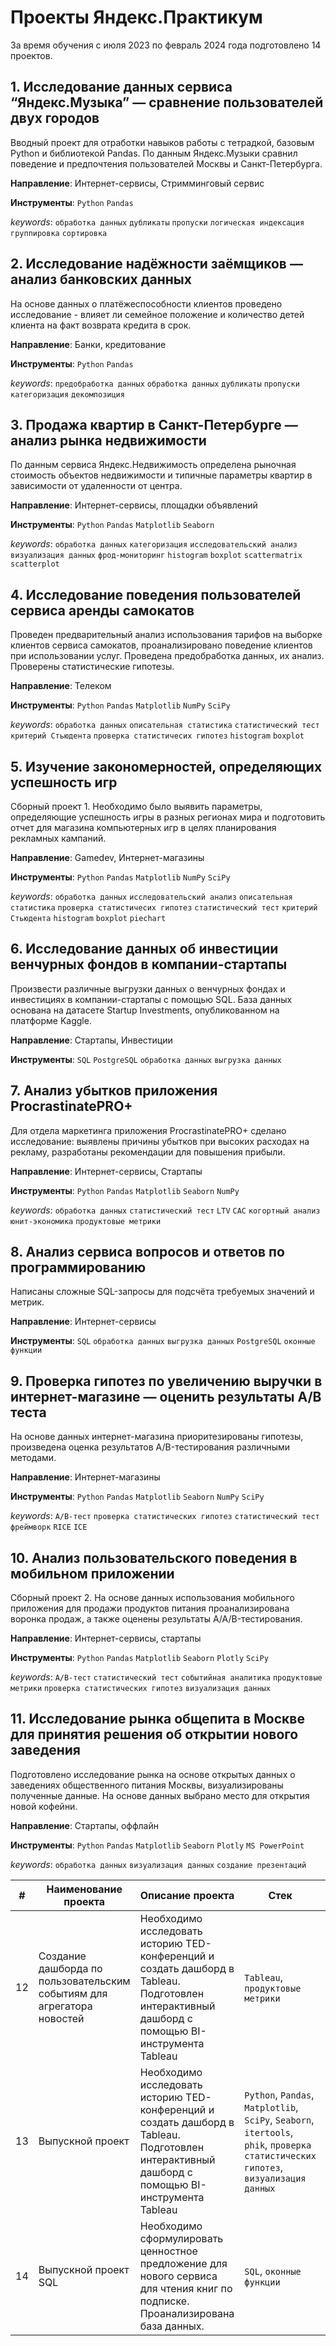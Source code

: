# Проекты Яндекс.Практикум

За время обучения c июля 2023 по февраль 2024 года подготовлено 14 проектов.

## 1. Исследование данных сервиса “Яндекс.Музыка” — сравнение пользователей двух городов
Вводный проект для отработки навыков работы с тетрадкой, базовым Python и библиотекой Pandas.
По данным Яндекс.Музыки сравнил поведение и предпочтения пользователей Москвы и Санкт-Петербурга.

**Направление**: Интернет-сервисы, Стримминговый сервис

**Инструменты**: `Python` `Pandas`

_keywords_: `обработка данных` `дубликаты` `пропуски` `логическая индексация` `группировка` `сортировка`

## 2. Исследование надёжности заёмщиков — анализ банковских данных

На основе данных о платёжеспособности клиентов проведено исследование - влияет ли семейное положение и количество детей клиента на факт возврата кредита в срок.

**Направление**: Банки, кредитование

**Инструменты**: `Python` `Pandas`

_keywords_: `предобработка данных` `обработка данных` `дубликаты` `пропуски` `категоризация` `декомпозиция`

## 3. Продажа квартир в Санкт-Петербурге — анализ рынка недвижимости

По данным сервиса Яндекс.Недвижимость определена рыночная стоимость объектов недвижимости и типичные параметры квартир в зависимости от удаленности от центра.

**Направление**: Интернет-сервисы, площадки объявлений

**Инструменты**: `Python` `Pandas` `Matplotlib` `Seaborn`

_keywords_: `обработка данных` `категоризация` `исследовательский анализ` `визуализация данных` `фрод-мониторинг` `histogram` `boxplot` `scattermatrix` `scatterplot`  

## 4. Исследование поведения пользователей сервиса аренды самокатов

Проведен предварительный анализ использования тарифов на выборке клиентов сервиса самокатов, проанализировано поведение клиентов при использовании услуг. Проведена предобработка данных, их анализ. Проверены статистические гипотезы.

**Направление**: Телеком

**Инструменты**: `Python` `Pandas` `Matplotlib` `NumPy` `SciPy` 

_keywords_: `обработка данных` `описательная статистика` `статистический тест` `критерий Стьюдента`  `проверка статистичесих гипотез` `histogram` `boxplot`

## 5. Изучение закономерностей, определяющих успешность игр

Сборный проект 1. Необходимо было выявить параметры, определяющие успешность игры в разных регионах мира и подготовить отчет для магазина компьютерных игр в целях планирования рекламных кампаний.

**Направление**: Gamedev, Интернет-магазины

**Инструменты**: `Python` `Pandas` `Matplotlib` `NumPy` `SciPy` 

_keywords_: `обработка данных` `исследовательский анализ` `описательная статистика` `проверка статистичесих гипотез` `статистический тест` `критерий Стьюдента` `histogram` `boxplot` `piechart`

## 6. Исследование данных об инвестиции венчурных фондов в компании-стартапы

Произвести различные выгрузки данных о венчурных фондах и инвестициях в компании-стартапы с помощью SQL. База данных основана на датасете Startup Investments, опубликованном на платформе Kaggle.

**Направление**: Стартапы, Инвестиции

**Инструменты**: `SQL` `PostgreSQL` `обработка данных` `выгрузка данных`

## 7. Анализ убытков приложения ProcrastinatePRO+

Для отдела маркетинга приложения ProcrastinatePRO+ сделано исследование: выявлены причины убытков при высоких расходах на рекламу, разработаны рекомендации для повышения прибыли.

**Направление**: Интернет-сервисы, Стартапы

**Инструменты**: `Python` `Pandas` `Matplotlib` `Seaborn` `NumPy`

_keywords_: `обработка данных` `статистический тест` `LTV` `CAC` `когортный анализ` `юнит-экономика` `продуктовые метрики`

## 8. Анализ сервиса вопросов и ответов по программированию

Написаны сложные SQL-запросы для подсчёта требуемых значений и метрик.

**Направление**: Интернет-сервисы

**Инструменты**: `SQL` `обработка данных` `выгрузка данных` `PostgreSQL` `оконные функции`

## 9. Проверка гипотез по увеличению выручки в интернет-магазине — оценить результаты A/B теста

На основе данных интернет-магазина приоритезированы гипотезы, произведена оценка результатов A/B-тестирования различными методами.

**Направление**: Интернет-магазины

**Инструменты**: `Python` `Pandas` `Matplotlib` `Seaborn` `NumPy` `SciPy`

_keywords_: `A/B-тест` `проверка статистических гипотез` `статистический тест` `фреймворк` `RICE` `ICE`

## 10. Анализ пользовательского поведения в мобильном приложении

Сборный проект 2. На основе данных использования мобильного приложения для продажи продуктов питания проанализирована воронка продаж, а также оценены результаты A/A/B-тестирования.

**Направление**: Интернет-сервисы, стартапы

**Инструменты**: `Python` `Pandas` `Matplotlib` `Seaborn` `Plotly` `SciPy`

_keywords_: `A/B-тест` `статистический тест` `событийная аналитика` `продуктовые метрики` `проверка статистических гипотез` `визуализация данных`

## 11. Исследование рынка общепита в Москве для принятия решения об открытии нового заведения

Подготовлено исследование рынка на основе открытых данных о заведениях общественного питания Москвы, визуализированы полученные данные. На основе данных выбрано место для открытия новой кофейни.

**Направление**: Стартапы, оффлайн

**Инструменты**: `Python` `Pandas` `Matplotlib` `Seaborn` `Plotly` `MS PowerPoint`

_keywords_: `обработка данных` `визуализация данных` `создание презентаций`

| # | Наименование проекта |  Описание проекта  |  Стек  |  Сфера деятельности  |
|----|---|---|---|---|
|  12  |  Создание дашборда по пользовательским событиям для агрегатора новостей |  Необходимо исследовать историю TED-конференций и создать дашборд в Tableau.<br>Подготовлен интерактивный дашборд с помощью BI-инструмента Tableau  |  `Tableau`, `продуктовые метрики` |  Стартапы |
|  13  |  Выпускной проект |  Необходимо исследовать историю TED-конференций и создать дашборд в Tableau.<br>Подготовлен интерактивный дашборд с помощью BI-инструмента Tableau  |  `Python`, `Pandas`, `Matplotlib`, `SciPy`, `Seaborn`, `itertools`, `phik`, `проверка статистических гипотез`, `визуализация данных` |  Банки |
|  14  |  Выпускной проект SQL |  Необходимо сформулировать ценностное предложение для нового сервиса для чтения книг по подписке.<br>Проанализирована база данных.  |  `SQL`, `оконные функции` |  Банки |
